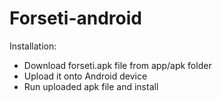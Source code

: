 # Forseti-android

Installation:
- Download forseti.apk file from app/apk folder
- Upload it onto Android device
- Run uploaded apk file and install
